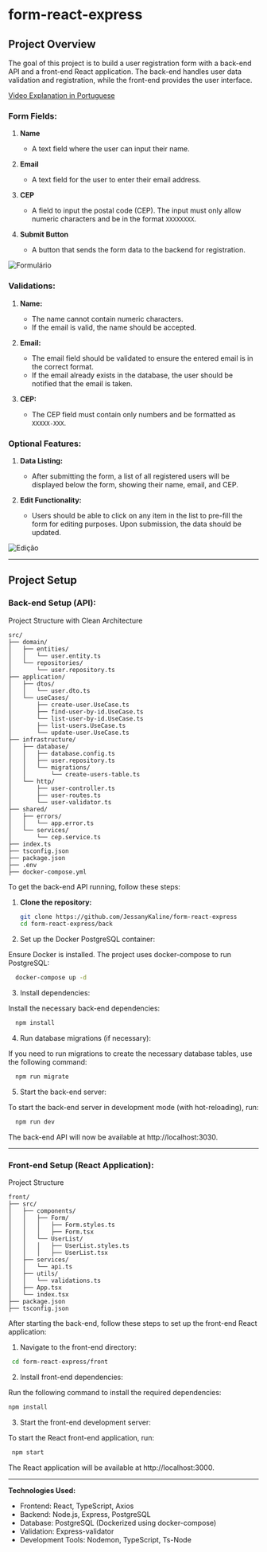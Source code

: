 # form-react-express

## Project Overview

The goal of this project is to build a user registration form with a back-end API and a front-end React application. The back-end handles user data validation and registration, while the front-end provides the user interface.

[Video Explanation in Portuguese](https://www.youtube.com/watch?v=URsXMFBxyQk)

### **Form Fields:**
1. **Name**  
   - A text field where the user can input their name.

2. **Email**  
   - A text field for the user to enter their email address.

3. **CEP**  
   - A field to input the postal code (CEP). The input must only allow numeric characters and be in the format `XXXXXXXX`.

4. **Submit Button**  
   - A button that sends the form data to the backend for registration.
  
  ![Formulário](https://github.com/JessanyKaline/form-react-express/blob/main/images/tela.png)
  

### **Validations:**

1. **Name:**
   - The name cannot contain numeric characters.
   - If the email is valid, the name should be accepted.
  
2. **Email:**
   - The email field should be validated to ensure the entered email is in the correct format.
   - If the email already exists in the database, the user should be notified that the email is taken.

3. **CEP:**
   - The CEP field must contain only numbers and be formatted as `XXXXX-XXX`.

### **Optional Features:**

1. **Data Listing:**
   - After submitting the form, a list of all registered users will be displayed below the form, showing their name, email, and CEP.

2. **Edit Functionality:**
   - Users should be able to click on any item in the list to pre-fill the form for editing purposes. Upon submission, the data should be updated.
     
![Edição](https://github.com/JessanyKaline/form-react-express/blob/main/images/edi%C3%A7%C3%A3o.png)

---

## Project Setup

### **Back-end Setup (API):**

Project Structure with Clean Architecture

```plaintext
src/
├── domain/
│   ├── entities/
│   │   └── user.entity.ts
│   └── repositories/
│       └── user.repository.ts
├── application/
│   ├── dtos/
│   │   └── user.dto.ts
│   └── useCases/
│       ├── create-user.UseCase.ts
│       ├── find-user-by-id.UseCase.ts
│       └── list-user-by-id.UseCase.ts
│       ├── list-users.UseCase.ts
│       └── update-user.UseCase.ts
├── infrastructure/
│   ├── database/
│   │   ├── database.config.ts
│   │   ├── user.repository.ts
│   │   └── migrations/
│   │       └── create-users-table.ts
│   └── http/
│       ├── user-controller.ts
│       ├── user-routes.ts
│       └── user-validator.ts
├── shared/
│   ├── errors/
│   │   └── app.error.ts
│   └── services/
│       └── cep.service.ts
├── index.ts
├── tsconfig.json
├── package.json
├── .env
├── docker-compose.yml
```


To get the back-end API running, follow these steps:

1. **Clone the repository:**
   ```bash
   git clone https://github.com/JessanyKaline/form-react-express
   cd form-react-express/back
   ```

2. Set up the Docker PostgreSQL container:

Ensure Docker is installed. The project uses docker-compose to run PostgreSQL:
  ```bash
    docker-compose up -d
  ```

3. Install dependencies:

Install the necessary back-end dependencies:
  ```bash
    npm install
  ```

4. Run database migrations (if necessary):

If you need to run migrations to create the necessary database tables, use the following command:
  ```bash
    npm run migrate
  ```
5. Start the back-end server:

To start the back-end server in development mode (with hot-reloading), run:
  ```bash
    npm run dev
  ```
The back-end API will now be available at http://localhost:3030.

---

### **Front-end Setup (React Application):**

Project Structure

```plaintext
front/
├── src/
│   ├── components/
│   │   ├── Form/
│   │   │   ├── Form.styles.ts
│   │   │   ├── Form.tsx
│   │   └── UserList/
│   │   │   ├── UserList.styles.ts
│   │   │   ├── UserList.tsx
│   ├── services/
│   │   └── api.ts
│   ├── utils/
│   │   └── validations.ts
│   ├── App.tsx
│   └── index.tsx
├── package.json
├── tsconfig.json
```


After starting the back-end, follow these steps to set up the front-end React application:

1. Navigate to the front-end directory:
  ```bash
   cd form-react-express/front
  ```
2. Install front-end dependencies:

Run the following command to install the required dependencies:
  ```bash
  npm install
  ```
3. Start the front-end development server:

To start the React front-end application, run:
 ```bash
  npm start
  ```

The React application will be available at http://localhost:3000.

---
**Technologies Used:**
- Frontend: React, TypeScript, Axios
- Backend: Node.js, Express, PostgreSQL
- Database: PostgreSQL (Dockerized using docker-compose)
- Validation: Express-validator
- Development Tools: Nodemon, TypeScript, Ts-Node

